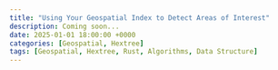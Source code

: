 ```yaml
---
title: "Using Your Geospatial Index to Detect Areas of Interest"
description: Coming soon...
date: 2025-01-01 18:00:00 +0000
categories: [Geospatial, Hextree]
tags: [Geospatial, Hextree, Rust, Algorithms, Data Structure]
---
```

